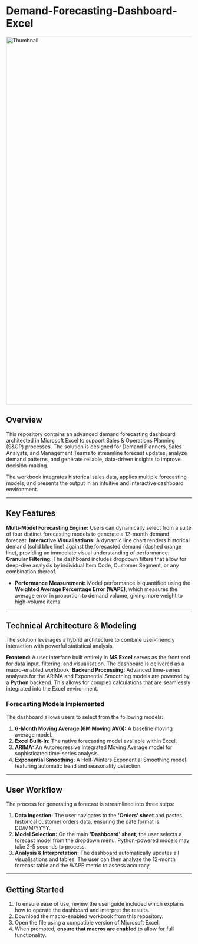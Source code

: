 # Demand-Forecasting-Dashboard-Excel
<img width="1920" height="999" alt="Thumbnail" src="https://github.com/user-attachments/assets/6eb4d729-3c91-473d-b398-4b445e4e9cbf" />


## Overview

This repository contains an advanced demand forecasting dashboard architected in Microsoft Excel to support Sales & Operations Planning (S&OP) processes. The solution is designed for Demand Planners, Sales Analysts, and Management Teams to streamline forecast updates, analyze demand patterns, and generate reliable, data-driven insights to improve decision-making.

The workbook integrates historical sales data, applies multiple forecasting models, and presents the output in an intuitive and interactive dashboard environment.

---

## Key Features

**Multi-Model Forecasting Engine:** Users can dynamically select from a suite of four distinct forecasting models to generate a 12-month demand forecast.
**Interactive Visualisations:** A dynamic line chart renders historical demand (solid blue line) against the forecasted demand (dashed orange line), providing an immediate visual understanding of performance.
**Granular Filtering:** The dashboard includes dropdown filters that allow for deep-dive analysis by individual Item Code, Customer Segment, or any combination thereof.
* **Performance Measurement:** Model performance is quantified using the **Weighted Average Percentage Error (WAPE)**, which measures the average error in proportion to demand volume, giving more weight to high-volume items.

---

## Technical Architecture & Modeling

The solution leverages a hybrid architecture to combine user-friendly interaction with powerful statistical analysis.

**Frontend:** A user interface built entirely in **MS Excel** serves as the front end for data input, filtering, and visualisation. The dashboard is delivered as a macro-enabled workbook.
**Backend Processing:** Advanced time-series analyses for the ARIMA and Exponential Smoothing models are powered by a **Python** backend. This allows for complex calculations that are seamlessly integrated into the Excel environment.

### Forecasting Models Implemented

The dashboard allows users to select from the following models:
1.  **6-Month Moving Average (6M Moving AVG):** A baseline moving average model.
2.  **Excel Built-In:** The native forecasting model available within Excel.
3.  **ARIMA:** An Autoregressive Integrated Moving Average model for sophisticated time-series analysis.
4.  **Exponential Smoothing:** A Holt-Winters Exponential Smoothing model featuring automatic trend and seasonality detection.

---

## User Workflow

The process for generating a forecast is streamlined into three steps:

1. **Data Ingestion:** The user navigates to the **'Orders' sheet** and pastes historical customer orders data, ensuring the date format is DD/MM/YYYY.
2. **Model Selection:** On the main **'Dashboard' sheet**, the user selects a forecast model from the dropdown menu. Python-powered models may take 2-5 seconds to process.
3. **Analysis & Interpretation:** The dashboard automatically updates all visualisations and tables. The user can then analyze the 12-month forecast table and the WAPE metric to assess accuracy.

---

## Getting Started
1. To ensure ease of use, review the user guide included which explains how to operate the dashboard and interpret the results.
2.  Download the macro-enabled workbook from this repository.
3.  Open the file using a compatible version of Microsoft Excel.
4.  When prompted, **ensure that macros are enabled** to allow for full functionality.

